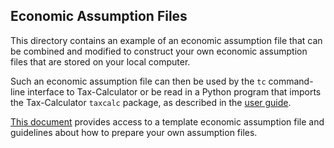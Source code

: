 Economic Assumption Files
-------------------------

This directory contains an example of an economic assumption file that can
be combined and modified to construct your own economic assumption files
that are stored on your local computer.

Such an economic assumption file can then be used by the `tc`
command-line interface to Tax-Calculator or be read in a Python
program that imports the Tax-Calculator `taxcalc` package, as
described in the [user
guide](https://taxcalc.pslmodels.org/guide/index.html#user-guide).

[This
document](https://github.com/PSLmodels/Tax-Calculator/blob/master/taxcalc/assumptions/ASSUMPTIONS.md#how-to-specify-economic-assumptions-in-a-json-assumption-file)
provides access to a template economic assumption file and guidelines
about how to prepare your own assumption files.
